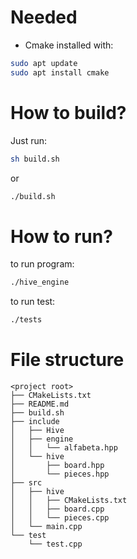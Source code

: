 # Needed
- Cmake installed with:
```bash
sudo apt update
sudo apt install cmake
```

# How to build?
Just run:
```bash
sh build.sh
```
or
```bash
./build.sh
```

# How to run?
to run program:
```bash
./hive_engine
```
to run test:
```bash
./tests
```

# File structure
```
<project root>
├── CMakeLists.txt
├── README.md
├── build.sh
├── include
│   ├── Hive
│   ├── engine
│   │   └── alfabeta.hpp
│   └── hive
│       ├── board.hpp
│       └── pieces.hpp
├── src
│   ├── hive
│   │   ├── CMakeLists.txt
│   │   ├── board.cpp
│   │   └── pieces.cpp
│   └── main.cpp
└── test
    └── test.cpp
```
